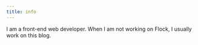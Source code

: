 ```yaml
---
title: info
---
```


I am a front-end web developer. When I am not working on Flock, I usually work on this blog.
